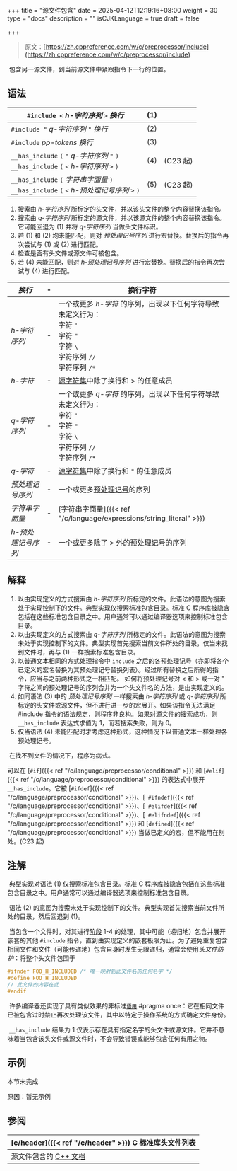 +++
title = "源文件包含"
date = 2025-04-12T12:19:16+08:00
weight = 30
type = "docs"
description = ""
isCJKLanguage = true
draft = false

+++

> 原文：[https://zh.cppreference.com/w/c/preprocessor/include](https://zh.cppreference.com/w/c/preprocessor/include)

​	包含另一源文件，到当前源文件中紧跟指令下一行的位置。

## 语法

| `#include <` *h-字符序列* `>` *换行*                         | (1)  |          |
| ------------------------------------------------------------ | ---- | -------- |
| `#include "` *q-字符序列* `"` *换行*                         | (2)  |          |
| `#include` *pp-tokens* *换行*                                | (3)  |          |
| `__has_include` `(` `"` *q-字符序列* `"` `)` <br />`__has_include` `(` `<` *h-字符序列* `>` `)` | (4)  | (C23 起) |
| `__has_include` `(` *字符串字面量* `)` <br />`__has_include` `(` `<` *h-预处理记号序列* `>` `)` | (5)  | (C23 起) |

1) 搜索由 *h-字符序列* 所标定的头文件，并以该头文件的整个内容替换该指令。
2) 搜索由 *q-字符序列* 所标定的源文件，并以该源文件的整个内容替换该指令。它可能回退为 (1) 并将 *q-字符序列* 当做头文件标识。
3) 若 (1) 和 (2) 均未能匹配，则对 *预处理记号序列* 进行宏替换。替换后的指令再次尝试与 (1) 或 (2) 进行匹配。
4) 检查是否有头文件或源文件可被包含。
5) 若 (4) 未能匹配，则对 *h-预处理记号序列* 进行宏替换。替换后的指令再次尝试与 (4) 进行匹配。

| *换行*             | -    | 换行字符                                                     |
| ------------------ | ---- | ------------------------------------------------------------ |
| *h-字符序列*       | -    | 一个或更多 *h-字符* 的序列，出现以下任何字符导致未定义行为：<br />字符 `'`<br />字符 `"`<br />字符 `\` <br />字符序列 `//`<br />字符序列 `/*` |
| *h-字符*           | -    | [源字符集](https://zh.cppreference.com/w/c/language/translation_phases#.E9.98.B6.E6.AE.B5_5)中除了换行和 > 的任意成员 |
| *q-字符序列*       | -    | 一个或更多 *q-字符* 的序列，出现以下任何字符导致未定义行为：<br />字符 `'`<br />字符 `"`<br />字符 `\` <br />字符序列 `//`<br />字符序列 `/*` |
| *q-字符*           | -    | [源字符集](https://zh.cppreference.com/w/c/language/translation_phases#.E9.98.B6.E6.AE.B5_5)中除了换行和 `"` 的任意成员 |
| *预处理记号序列*   | -    | 一个或更多[预处理记号](https://zh.cppreference.com/w/c/language/translation_phases#.E9.98.B6.E6.AE.B5_3)的序列 |
| *字符串字面量*     | -    | [字符串字面量]({{< ref "/c/language/expressions/string_literal" >}}) |
| *h-预处理记号序列* | -    | 一个或更多除了 > 外的[预处理记号](https://zh.cppreference.com/w/c/language/translation_phases#.E9.98.B6.E6.AE.B5_3)的序列 |

## 解释

1) 以由实现定义的方式搜索由 *h-字符序列* 所标定的文件。此语法的意图为搜索处于实现控制下的文件。典型实现仅搜索标准包含目录。标准 C 程序库被隐含包括在这些标准包含目录之中。用户通常可以通过编译器选项来控制标准包含目录。
2) 以由实现定义的方式搜索由 *q-字符序列* 所标定的文件。此语法的意图为搜索未处于实现控制下的文件。典型实现首先搜索当前文件所处的目录，仅当未找到文件时，再与 (1) 一样搜索标准包含目录。
3) 以普通文本相同的方式处理指令中 `include` 之后的各预处理记号（亦即将各个已定义的宏名替换为其预处理记号替换列表）。经过所有替换之后所得的指令，应当与之前两种形式之一相匹配。 如何将预处理记号对 < 和 > 或一对 " 字符之间的预处理记号的序列合并为一个头文件名的方法，是由实现定义的。
4) 如同语法 (3) 中的 *预处理记号序列* 一样搜索由 *h-字符序列* 或 *q-字符序列* 所标定的头文件或源文件，但不进行进一步的宏展开。如果该指令无法满足 #include 指令的语法规定，则程序非良构。如果对源文件的搜索成功，则 `__has_include` 表达式求值为 1，而若搜索失败，则为 ​0​。
5) 仅当语法 (4) 未能匹配时才考虑这种形式，这种情况下以普通文本一样处理各预处理记号。

​	在找不到文件的情况下，程序为病式。

可以在 [`#if`]({{< ref "/c/language/preprocessor/conditional" >}}) 和 [`#elif`]({{< ref "/c/language/preprocessor/conditional" >}}) 的表达式中展开 `__has_include`。它被 [`#ifdef`]({{< ref "/c/language/preprocessor/conditional" >}})、[` #ifndef`]({{< ref "/c/language/preprocessor/conditional" >}})、[` #elifdef`]({{< ref "/c/language/preprocessor/conditional" >}})、[` #elifndef`]({{< ref "/c/language/preprocessor/conditional" >}}) 和 [`defined`]({{< ref "/c/language/preprocessor/conditional" >}}) 当做已定义的宏，但不能用在别处。(C23 起)

## 注解

​	典型实现对语法 (1) 仅搜索标准包含目录。标准 C 程序库被隐含包括在这些标准包含目录之中。用户通常可以通过编译器选项来控制标准包含目录。

​	语法 (2) 的意图为搜索未处于实现控制下的文件。典型实现首先搜索当前文件所处的目录，然后回退到 (1)。

​	当包含一个文件时，对其进行[阶段](https://zh.cppreference.com/w/c/language/translation_phases) 1-4 的处理，其中可能（递归地）包含并展开嵌套的其他 `#include` 指令，直到由实现定义的嵌套极限为止。为了避免重复包含相同文件和文件（可能传递地）包含自身时发生无限递归，通常会使用*头文件防护*：将整个头文件包围于

```c
#ifndef FOO_H_INCLUDED /* 唯一映射到此文件名的任何名字 */
#define FOO_H_INCLUDED
// 此文件的内容在此
#endif
```

​	许多编译器还实现了具有类似效果的非标准[`语用`](https://zh.cppreference.com/w/c/preprocessor/impl) #pragma once：它在相同文件已被包含过时禁止再次处理该文件，其中以特定于操作系统的方式确定文件身份。

​	`__has_include` 结果为 1 仅表示存在具有指定名字的头文件或源文件。它并不意味着当包含该头文件或源文件时，不会导致错误或能够包含任何有用之物。

## 示例

本节未完成 

原因：暂无示例

## 参阅

| [c/header]({{< ref "/c/header" >}}) C 标准库头文件列表 |
| ------------------------------------------------------------ |
| 源文件包含的 [C++ 文档](https://zh.cppreference.com/w/cpp/preprocessor/include) |
